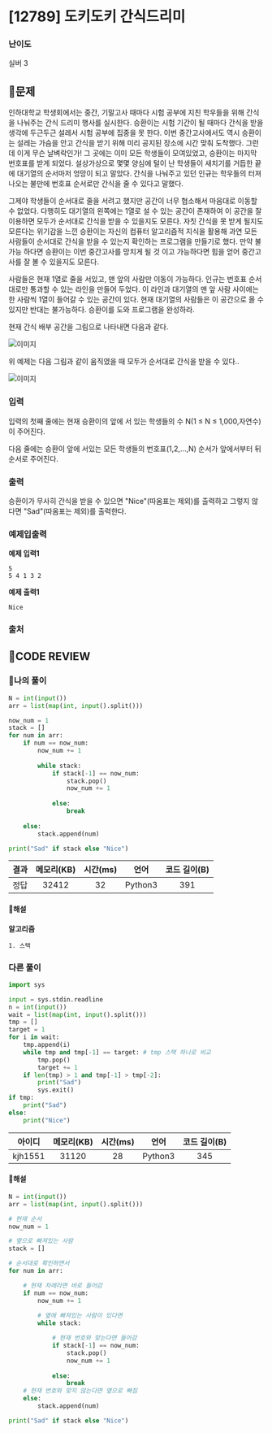 # [12789] 도키도키 간식드리미

### **난이도**
실버 3
## **📝문제**
인하대학교 학생회에서는 중간, 기말고사 때마다 시험 공부에 지친 학우들을 위해 간식을 나눠주는 간식 드리미 행사를 실시한다. 승환이는 시험 기간이 될 때마다 간식을 받을 생각에 두근두근 설레서 시험 공부에 집중을 못 한다. 이번 중간고사에서도 역시 승환이는 설레는 가슴을 안고 간식을 받기 위해 미리 공지된 장소에 시간 맞춰 도착했다. 그런데 이게 무슨 날벼락인가! 그 곳에는 이미 모든 학생들이 모여있었고, 승환이는 마지막 번호표를 받게 되었다. 설상가상으로 몇몇 양심에 털이 난 학생들이 새치기를 거듭한 끝에 대기열의 순서마저 엉망이 되고 말았다. 간식을 나눠주고 있던 인규는 학우들의 터져 나오는 불만에 번호표 순서로만 간식을 줄 수 있다고 말했다. 

그제야 학생들이 순서대로 줄을 서려고 했지만 공간이 너무 협소해서 마음대로 이동할 수 없었다. 다행히도 대기열의 왼쪽에는 1열로 설 수 있는 공간이 존재하여 이 공간을 잘 이용하면 모두가 순서대로 간식을 받을 수 있을지도 모른다. 자칫 간식을 못 받게 될지도 모른다는 위기감을 느낀 승환이는 자신의 컴퓨터 알고리즘적 지식을 활용해 과연 모든 사람들이 순서대로 간식을 받을 수 있는지 확인하는 프로그램을 만들기로 했다. 만약 불가능 하다면 승환이는 이번 중간고사를 망치게 될 것 이고 가능하다면 힘을 얻어 중간고사를 잘 볼 수 있을지도 모른다.

사람들은 현재 1열로 줄을 서있고, 맨 앞의 사람만 이동이 가능하다. 인규는 번호표 순서대로만 통과할 수 있는 라인을 만들어 두었다. 이 라인과 대기열의 맨 앞 사람 사이에는 한 사람씩 1열이 들어갈 수 있는 공간이 있다. 현재 대기열의 사람들은 이 공간으로 올 수 있지만 반대는 불가능하다. 승환이를 도와 프로그램을 완성하라.

현재 간식 배부 공간을 그림으로 나타내면 다음과 같다.

![이미지](https://onlinejudgeimages.s3-ap-northeast-1.amazonaws.com/problem/12789/1.png)

위 예제는 다음 그림과 같이 움직였을 때 모두가 순서대로 간식을 받을 수 있다..

![이미지](https://onlinejudgeimages.s3-ap-northeast-1.amazonaws.com/problem/12789/2.png)

### **입력**
입력의 첫째 줄에는 현재 승환이의 앞에 서 있는 학생들의 수 N(1 ≤ N ≤ 1,000,자연수)이 주어진다.

다음 줄에는 승환이 앞에 서있는 모든 학생들의 번호표(1,2,...,N) 순서가 앞에서부터 뒤 순서로 주어진다.
### **출력**
승환이가 무사히 간식을 받을 수 있으면 "Nice"(따옴표는 제외)를 출력하고 그렇지 않다면 "Sad"(따옴표는 제외)를 출력한다.
### **예제입출력**

**예제 입력1**

```
5
5 4 1 3 2
```

**예제 출력1**

```
Nice
```

### **출처**

## **🧐CODE REVIEW**

### **🧾나의 풀이**

```python
N = int(input())
arr = list(map(int, input().split()))

now_num = 1
stack = []
for num in arr:
    if num == now_num:
        now_num += 1
        
        while stack:
            if stack[-1] == now_num:
                stack.pop()
                now_num += 1
            
            else:
                break
    
    else:
        stack.append(num)

print("Sad" if stack else "Nice")
```

결과	| 메모리(KB) |	시간(ms) |	언어 |	코드 길이(B)
:----:|:-----:|:-----:|:-----:|:--------:
정답|32412|32|Python3|391
#### **📝해설**

**알고리즘**
```
1. 스택
```

### **다른 풀이**

```python
import sys

input = sys.stdin.readline
n = int(input())
wait = list(map(int, input().split()))
tmp = []
target = 1
for i in wait:
	tmp.append(i)
	while tmp and tmp[-1] == target: # tmp 스택 하나로 비교
		tmp.pop()
		target += 1
	if len(tmp) > 1 and tmp[-1] > tmp[-2]:
		print("Sad")
		sys.exit()
if tmp:
	print("Sad")
else:
	print("Nice")
```

아이디 | 메모리(KB) |	시간(ms) |	언어 |	코드 길이(B) 
:-----:|:-----:|:-----:|:----:|:--------:
kjh1551|31120|28|Python3|345
#### **📝해설**

```python
N = int(input())
arr = list(map(int, input().split()))

# 현재 순서
now_num = 1

# 옆으로 빠져있는 사람
stack = []

# 순서대로 확인하면서
for num in arr:

    # 현재 차례라면 바로 들어감
    if num == now_num:
        now_num += 1
        
        # 옆에 빠져있는 사람이 있다면
        while stack:

            # 현재 번호와 맞는다면 들어감
            if stack[-1] == now_num:
                stack.pop()
                now_num += 1
            
            else:
                break
    # 현재 번호와 맞지 않는다면 옆으로 빠짐
    else:
        stack.append(num)

print("Sad" if stack else "Nice")
```